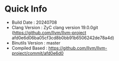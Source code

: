 # Quick Info
* Build Date : 20240708
* Clang Version : ZyC clang version 19.0.0git (https://github.com/llvm/llvm-project afd0e6d06ba05cf3cd8b0bb91b6506242de78a4d)
* Binutils Version : master
* Compiled Based : https://github.com/llvm/llvm-project/commit/afd0e6d0

